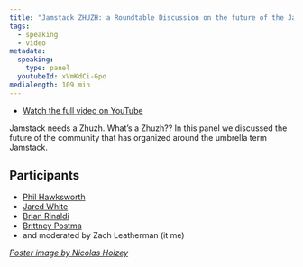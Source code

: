 ```yaml
---
title: "Jamstack ZHUZH: a Roundtable Discussion on the future of the Jamstack Community"
tags:
  - speaking
  - video
metadata:
  speaking:
    type: panel
  youtubeId: xVmKdCi-Gpo
medialength: 109 min
---
```

<div class="fullwidth"><youtube-lite-player @slug="{{ metadata.youtubeId }}" @label="{{ title }}"></youtube-lite-player></div>

* [Watch the full video on YouTube](https://www.youtube.com/watch?v=xVmKdCi-Gpo)

Jamstack needs a Zhuzh. What’s a Zhuzh?? In this panel we discussed the future of the community that has organized around the umbrella term Jamstack.

## Participants

* [Phil Hawksworth](https://www.hawksworx.com/)
* [Jared White](https://jaredwhite.com/)
* [Brian Rinaldi](https://remotesynthesis.com/)
* [Brittney Postma](https://brittneypostma.com/)
* and moderated by Zach Leatherman (it me)

_[Poster image by Nicolas Hoizey](https://unsplash.com/photos/dysl7LZ7bSM)_
